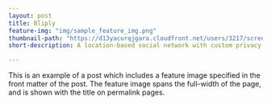 ```yaml
---
layout: post
title: Bliply
feature-img: "img/sample_feature_img.png"
thumbnail-path: "https://d13yacurqjgara.cloudfront.net/users/3217/screenshots/2030974/bloctalk_1x.png"
short-description: A location-based social network with custom privacy settings.

---
```

This is an example of a post which includes a feature image specified in the front matter of the post. The feature image spans the full-width of the page, and is shown with the title on permalink pages.
